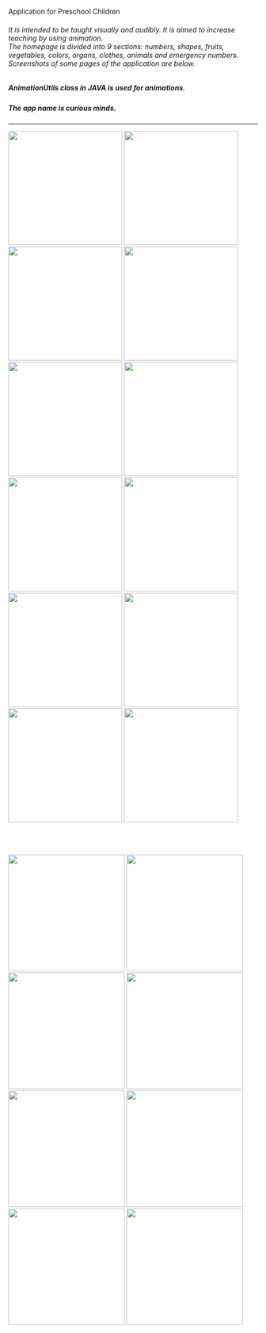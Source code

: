 Application for Preschool Children

<h6>It is intended to be taught visually and audibly. It is aimed to increase teaching by using animation.
  <br/>
 The homepage is divided into 9 sections: numbers, shapes, fruits, vegetables, colors, organs, clothes, animals and emergency numbers.
  Screenshots of some pages of the application are below.
</h6>

<h5>AnimationUtils class in JAVA is used for animations.</h5>
<h5>The app name is curious minds.</h5>

<hr/>

<p>
  <img width="230px" src="https://user-images.githubusercontent.com/59183453/157739654-48ed0f6a-2542-46fe-abe5-fe0b89fddc09.jpg">
  <img width="230px" src="https://user-images.githubusercontent.com/59183453/157741111-04e64a9e-ca89-44fe-9203-8fb7a342dde4.jpg">
  <img width="230px" src="https://user-images.githubusercontent.com/59183453/157741159-8475f22b-e511-4b12-894a-2b1fe08a9495.jpg">
  <img width="230px" src="https://user-images.githubusercontent.com/59183453/157741294-ff12901a-39d6-4477-af4f-ecdc82b52b50.jpg">
  <img width="230px" src="https://user-images.githubusercontent.com/59183453/157742762-fa4f7e3c-6c0d-467b-8d9e-167bf3c85880.jpg">
  <img width="230px" src="https://user-images.githubusercontent.com/59183453/157742750-e7d3b962-2fed-4765-806b-2e278577c4ab.jpg">
  <img width="230px" src="https://user-images.githubusercontent.com/59183453/157742732-5e9b89df-eef0-4a8b-a3d9-436086b52b66.jpg">
  <img width="230px" src="https://user-images.githubusercontent.com/59183453/157743081-be55d526-f693-4c3d-bc46-d8dcbcebeaaf.jpg">
    <img width="230px" src="https://user-images.githubusercontent.com/59183453/157745819-d771ade6-a105-4221-ad23-c0002d099312.jpg">
  <img width="230px" src="https://user-images.githubusercontent.com/59183453/157746117-663aa3b7-566c-459f-b2fa-9a93766ec185.jpg">
    <img width="230px" src="https://user-images.githubusercontent.com/59183453/157746742-bb5acbbf-d240-402b-bb5a-f9acdddb587b.jpg">
    <img width="230px" src="https://user-images.githubusercontent.com/59183453/157746771-cbb00c10-a7b0-4ffd-99b2-b51e26fd4767.jpg">


  
</p>

<br/><br/>

<p>
    <img width="235px" src="https://user-images.githubusercontent.com/59183453/157741342-bdfb5bca-7935-41fa-8382-9cdff96f1eb7.png">
  <img width="235px" src="https://user-images.githubusercontent.com/59183453/157742542-05328d7d-37ea-4455-a98b-99ee139f3764.png">
  <img width="235px" src="https://user-images.githubusercontent.com/59183453/157741380-e21f5eec-0f77-4ae1-ba62-cfe93be89799.png">
  <img width="235px" src="https://user-images.githubusercontent.com/59183453/157741409-57f60c78-9b39-45c9-b0e8-3f2d66cba6a3.png">
  <img width="235px" src="https://user-images.githubusercontent.com/59183453/157741867-898f6d73-8708-41b0-9a4c-f974b6d9c63b.png">
  <img width="235px" src="https://user-images.githubusercontent.com/59183453/157741932-6089c8aa-2c94-4078-9127-552a8fda6d47.png">
  <img width="235px" src="https://user-images.githubusercontent.com/59183453/157741976-30f669e6-84be-4cac-beea-563940038a8e.png">
  <img width="235px" src="https://user-images.githubusercontent.com/59183453/157742130-eb8b0619-3d1f-4172-bebd-3c4cfb67e3da.png">
  
</p>






